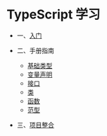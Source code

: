 # TypeScript 学习
- 一、[入门](./started.md)

- 二、手册指南
    - [基础类型](./basetype.md)
    - [变量声明](./variabledeclaration.md)
    - [接口](./interface.md)
    - [类](./class.md)
    - [函数](./function.md)
    - [范型](./paradigms.md)
- 三、[项目整合]()

